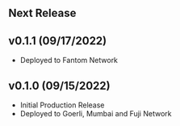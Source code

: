 ## Next Release

## v0.1.1 (09/17/2022)

-   Deployed to Fantom Network

## v0.1.0 (09/15/2022)

-   Initial Production Release
-   Deployed to Goerli, Mumbai and Fuji Network

